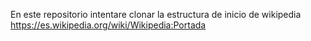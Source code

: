 En este repositorio intentare clonar la estructura de inicio de wikipedia https://es.wikipedia.org/wiki/Wikipedia:Portada